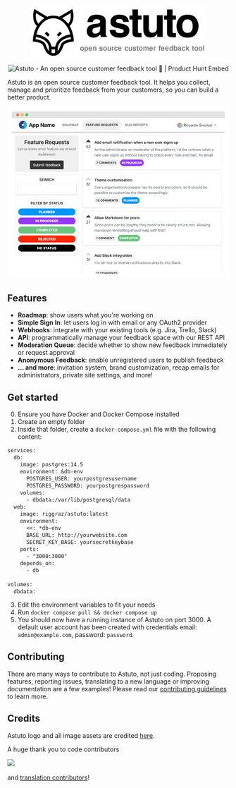 <p align="center">
  <img width="400" src="./images/logo-and-name.png" />
</p>
<p align="center">
  <img src="https://api.producthunt.com/widgets/embed-image/v1/top-post-badge.svg?post_id=179870&theme=neutral&period=daily" alt="Astuto - An open source customer feedback tool 🦊 | Product Hunt Embed" style="width: 250px; height: 54px;" width="250px" height="54px" />
</p>

Astuto is an open source customer feedback tool. It helps you collect, manage and prioritize feedback from your customers, so you can build a better product.

<a href="https://feedback.astuto.io/">
  <img src="./images/hero-image.png" />
</a>

## Features

- **Roadmap**: show users what you're working on
- **Simple Sign In**: let users log in with email or any OAuth2 provider
- **Webhooks**: integrate with your existing tools (e.g. Jira, Trello, Slack)
- **API**: programmatically manage your feedback space with our REST API
- **Moderation Queue**: decide whether to show new feedback immediately or request approval
- **Anonymous Feedback**: enable unregistered users to publish feedback
- **... and more**: invitation system, brand customization, recap emails for administrators, private site settings, and more!

## Get started

0. Ensure you have Docker and Docker Compose installed
1. Create an empty folder
2. Inside that folder, create a `docker-compose.yml` file with the following content:
```
services:
  db:
    image: postgres:14.5
    environment: &db-env
      POSTGRES_USER: yourpostgresusername
      POSTGRES_PASSWORD: yourpostgrespassword
    volumes:
      - dbdata:/var/lib/postgresql/data
  web:
    image: riggraz/astuto:latest
    environment:
      <<: *db-env
      BASE_URL: http://yourwebsite.com
      SECRET_KEY_BASE: yoursecretkeybase
    ports:
      - "3000:3000"
    depends_on:
      - db
    
volumes:
  dbdata:
```
3. Edit the environment variables to fit your needs
4. Run `docker compose pull && docker compose up`
5. You should now have a running instance of Astuto on port 3000. A default user account has been created with credentials email: `admin@example.com`, password: `password`.

## Contributing

There are many ways to contribute to Astuto, not just coding. Proposing features, reporting issues, translating to a new language or improving documentation are a few examples! Please read our [contributing guidelines](https://github.com/riggraz/astuto/blob/main/CONTRIBUTING.md) to learn more.

## Credits

Astuto logo and all image assets are credited [here](https://astuto.io/credits).

A huge thank you to code contributors

<a href="https://github.com/riggraz/astuto/graphs/contributors">
  <img src="https://contrib.rocks/image?repo=riggraz/astuto" />
</a>

and [translation contributors](https://crowdin.com/project/astuto/members)!
